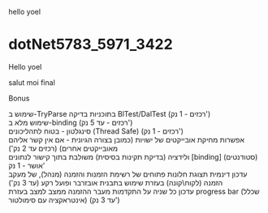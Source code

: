  
 hello yoel
# dotNet5783_5971_3422
Hello yoel

salut moi
final

Bonus

שימוש ב-TryParse בתוכניות בדיקה BlTest/DalTest (רכזים - 1 נק') <br/>
שימוש מלא ב-binding (רכזים - עד 5 נק') <br/>
סינגלטון - בטוח לתהליכונים (Thread Safe) (רכזים - 1 נק') <br/>
אפשרות מחיקת אובייקטים של ישויות (כמובן בצורה הגיונית - אם אין קשר אליהם מאובייקטים אחרים) (רכזים עד 2 נק') <br/>
ולידציה (בדיקת תקינות בסיסית) משולבת בתוך קישור לנתונים [binding] (סטודנטים) אושר - 1 נק'<br/>
עדכון דינמית תצוגת חלונות פתוחים של רשימת הזמנות והזמנה (מנהל), של מעקב הזמנה (לקוח\קונה) בעזרת שימוש בתבנית אובזרבר ופועל רקע (עד 3 נק')<br/>
עדכון כל שניה על התקדמות מעבר ההזמנה ממצב למצב בעזרת progress bar (שכלל אינטראקציה עם סימולטור) (עד 3 נק')<br/>


